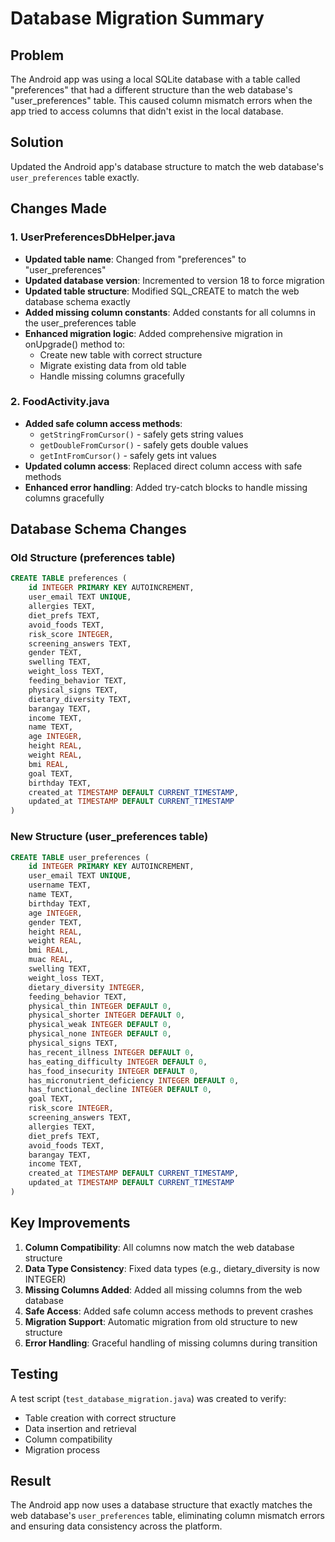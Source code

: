 # Database Migration Summary

## Problem
The Android app was using a local SQLite database with a table called "preferences" that had a different structure than the web database's "user_preferences" table. This caused column mismatch errors when the app tried to access columns that didn't exist in the local database.

## Solution
Updated the Android app's database structure to match the web database's `user_preferences` table exactly.

## Changes Made

### 1. UserPreferencesDbHelper.java
- **Updated table name**: Changed from "preferences" to "user_preferences"
- **Updated database version**: Incremented to version 18 to force migration
- **Updated table structure**: Modified SQL_CREATE to match the web database schema exactly
- **Added missing column constants**: Added constants for all columns in the user_preferences table
- **Enhanced migration logic**: Added comprehensive migration in onUpgrade() method to:
  - Create new table with correct structure
  - Migrate existing data from old table
  - Handle missing columns gracefully

### 2. FoodActivity.java
- **Added safe column access methods**: 
  - `getStringFromCursor()` - safely gets string values
  - `getDoubleFromCursor()` - safely gets double values  
  - `getIntFromCursor()` - safely gets int values
- **Updated column access**: Replaced direct column access with safe methods
- **Enhanced error handling**: Added try-catch blocks to handle missing columns gracefully

## Database Schema Changes

### Old Structure (preferences table)
```sql
CREATE TABLE preferences (
    id INTEGER PRIMARY KEY AUTOINCREMENT,
    user_email TEXT UNIQUE,
    allergies TEXT,
    diet_prefs TEXT,
    avoid_foods TEXT,
    risk_score INTEGER,
    screening_answers TEXT,
    gender TEXT,
    swelling TEXT,
    weight_loss TEXT,
    feeding_behavior TEXT,
    physical_signs TEXT,
    dietary_diversity TEXT,
    barangay TEXT,
    income TEXT,
    name TEXT,
    age INTEGER,
    height REAL,
    weight REAL,
    bmi REAL,
    goal TEXT,
    birthday TEXT,
    created_at TIMESTAMP DEFAULT CURRENT_TIMESTAMP,
    updated_at TIMESTAMP DEFAULT CURRENT_TIMESTAMP
)
```

### New Structure (user_preferences table)
```sql
CREATE TABLE user_preferences (
    id INTEGER PRIMARY KEY AUTOINCREMENT,
    user_email TEXT UNIQUE,
    username TEXT,
    name TEXT,
    birthday TEXT,
    age INTEGER,
    gender TEXT,
    height REAL,
    weight REAL,
    bmi REAL,
    muac REAL,
    swelling TEXT,
    weight_loss TEXT,
    dietary_diversity INTEGER,
    feeding_behavior TEXT,
    physical_thin INTEGER DEFAULT 0,
    physical_shorter INTEGER DEFAULT 0,
    physical_weak INTEGER DEFAULT 0,
    physical_none INTEGER DEFAULT 0,
    physical_signs TEXT,
    has_recent_illness INTEGER DEFAULT 0,
    has_eating_difficulty INTEGER DEFAULT 0,
    has_food_insecurity INTEGER DEFAULT 0,
    has_micronutrient_deficiency INTEGER DEFAULT 0,
    has_functional_decline INTEGER DEFAULT 0,
    goal TEXT,
    risk_score INTEGER,
    screening_answers TEXT,
    allergies TEXT,
    diet_prefs TEXT,
    avoid_foods TEXT,
    barangay TEXT,
    income TEXT,
    created_at TIMESTAMP DEFAULT CURRENT_TIMESTAMP,
    updated_at TIMESTAMP DEFAULT CURRENT_TIMESTAMP
)
```

## Key Improvements

1. **Column Compatibility**: All columns now match the web database structure
2. **Data Type Consistency**: Fixed data types (e.g., dietary_diversity is now INTEGER)
3. **Missing Columns Added**: Added all missing columns from the web database
4. **Safe Access**: Added safe column access methods to prevent crashes
5. **Migration Support**: Automatic migration from old structure to new structure
6. **Error Handling**: Graceful handling of missing columns during transition

## Testing

A test script (`test_database_migration.java`) was created to verify:
- Table creation with correct structure
- Data insertion and retrieval
- Column compatibility
- Migration process

## Result

The Android app now uses a database structure that exactly matches the web database's `user_preferences` table, eliminating column mismatch errors and ensuring data consistency across the platform.
